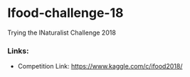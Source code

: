 # Ifood-challenge-18
Trying the INaturalist Challenge 2018
### Links:
+ Competition Link: https://www.kaggle.com/c/ifood2018/

